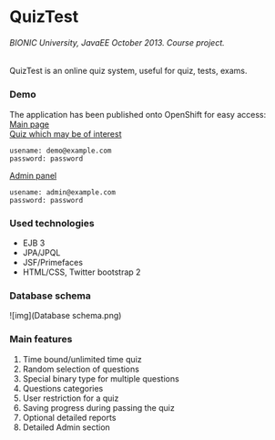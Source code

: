 QuizTest
========

###### BIONIC University, JavaEE October 2013. Course project.  
QuizTest is an online quiz system, useful for quiz, tests, exams.

### Demo
The application has been published onto OpenShift for easy access:  
[Main page](https://quiztest-riaval.rhcloud.com/QuizTestWebUser/faces/index.xhtml)  
[Quiz which may be of interest](https://quiztest-riaval.rhcloud.com/QuizTestWebUser/faces/test.xhtml?id=46)
```
usename: demo@example.com
password: password
```
[Admin panel](https://quiztest-riaval.rhcloud.com/QuizTestWebAdmin/faces/signin.xhtml)
```
usename: admin@example.com
password: password
```

### Used technologies
* EJB 3
* JPA/JPQL
* JSF/Primefaces
* HTML/CSS, Twitter bootstrap 2

### Database schema
![img](Database schema.png)

### Main features

1. Time bound/unlimited time quiz
2. Random selection of questions
3. Special binary type for multiple questions
4. Questions categories
5. User restriction for a quiz
6. Saving progress during passing the quiz
7. Optional detailed reports
8. Detailed Admin section

